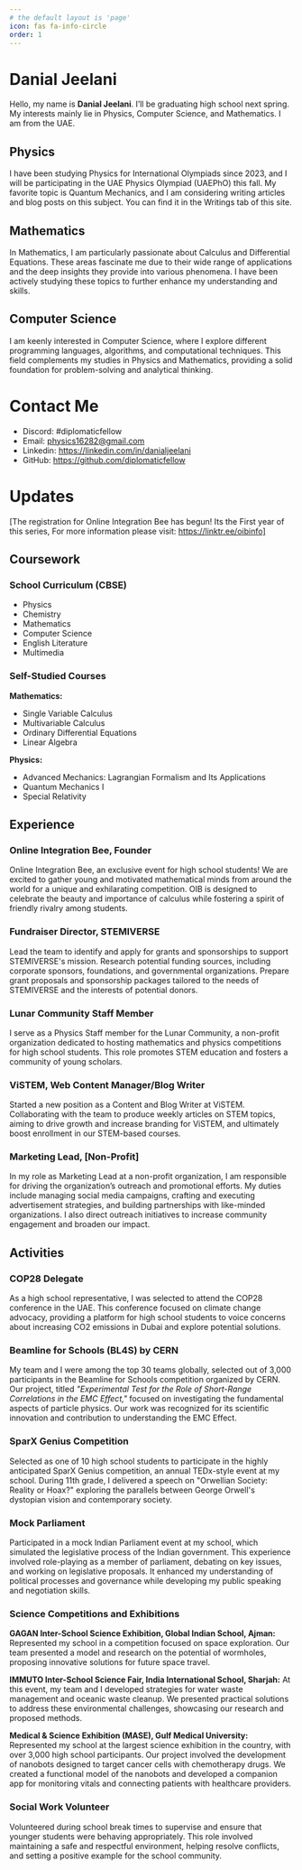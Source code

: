 ```yaml
---
# the default layout is 'page'
icon: fas fa-info-circle
order: 1
---
```


# Danial Jeelani

Hello, my name is **Danial Jeelani**. I’ll be graduating high school next spring. My interests mainly lie in Physics, Computer Science, and Mathematics. I am from the UAE.

## Physics

I have been studying Physics for International Olympiads since 2023, and I will be participating in the UAE Physics Olympiad (UAEPhO) this fall. My favorite topic is Quantum Mechanics, and I am considering writing articles and blog posts on this subject. You can find it in the Writings tab of this site.

## Mathematics

In Mathematics, I am particularly passionate about Calculus and Differential Equations. These areas fascinate me due to their wide range of applications and the deep insights they provide into various phenomena. I have been actively studying these topics to further enhance my understanding and skills.

## Computer Science

I am keenly interested in Computer Science, where I explore different programming languages, algorithms, and computational techniques. This field complements my studies in Physics and Mathematics, providing a solid foundation for problem-solving and analytical thinking.

# Contact Me

- Discord: #diplomaticfellow
- Email: physics16282@gmail.com
- Linkedin: https://linkedin.com/in/danialjeelani
- GitHub: https://github.com/diplomaticfellow

# Updates <i class="far fa-calendar-minus"></i>
[The registration for Online Integration Bee has begun! Its the First year of this series, For more information please visit: https://linktr.ee/oibinfo]

## Coursework

### School Curriculum (CBSE)

- Physics
- Chemistry
- Mathematics
- Computer Science
- English Literature
- Multimedia

### Self-Studied Courses

**Mathematics:**
- Single Variable Calculus
- Multivariable Calculus
- Ordinary Differential Equations
- Linear Algebra

**Physics:**
- Advanced Mechanics: Lagrangian Formalism and Its Applications
- Quantum Mechanics I
- Special Relativity


## Experience

### Online Integration Bee, Founder

Online Integration Bee, an exclusive event for high school students! We are excited to gather young and motivated mathematical minds from around the world for a unique and exhilarating competition. OIB is designed to celebrate the beauty and importance of calculus while fostering a spirit of friendly rivalry among students.

### Fundraiser Director, STEMIVERSE

Lead the team to identify and apply for grants and sponsorships to support STEMIVERSE's mission.
Research potential funding sources, including corporate sponsors, foundations, and governmental organizations.
Prepare grant proposals and sponsorship packages tailored to the needs of STEMIVERSE and the interests of potential donors.

### Lunar Community Staff Member

I serve as a Physics Staff member for the Lunar Community, a non-profit organization dedicated to hosting mathematics and physics competitions for high school students. This role promotes STEM education and fosters a community of young scholars.

### ViSTEM, Web Content Manager/Blog Writer

Started a new position as a Content and Blog Writer at ViSTEM. Collaborating with the team to produce weekly articles on STEM topics, aiming to drive growth and increase branding for ViSTEM, and ultimately boost enrollment in our STEM-based courses.

### Marketing Lead, [Non-Profit]

In my role as Marketing Lead at a non-profit organization, I am responsible for driving the organization’s outreach and promotional efforts. My duties include managing social media campaigns, crafting and executing advertisement strategies, and building partnerships with like-minded organizations. I also direct outreach initiatives to increase community engagement and broaden our impact.

## Activities

### COP28 Delegate

As a high school representative, I was selected to attend the COP28 conference in the UAE. This conference focused on climate change advocacy, providing a platform for high school students to voice concerns about increasing CO2 emissions in Dubai and explore potential solutions.

### Beamline for Schools (BL4S) by CERN

My team and I were among the top 30 teams globally, selected out of 3,000 participants in the Beamline for Schools competition organized by CERN. Our project, titled *"Experimental Test for the Role of Short-Range Correlations in the EMC Effect,"* focused on investigating the fundamental aspects of particle physics. Our work was recognized for its scientific innovation and contribution to understanding the EMC Effect.

### SparX Genius Competition

Selected as one of 10 high school students to participate in the highly anticipated SparX Genius competition, an annual TEDx-style event at my school. During 11th grade, I delivered a speech on "Orwellian Society: Reality or Hoax?" exploring the parallels between George Orwell's dystopian vision and contemporary society.

### Mock Parliament

Participated in a mock Indian Parliament event at my school, which simulated the legislative process of the Indian government. This experience involved role-playing as a member of parliament, debating on key issues, and working on legislative proposals. It enhanced my understanding of political processes and governance while developing my public speaking and negotiation skills.


### Science Competitions and Exhibitions

**GAGAN Inter-School Science Exhibition, Global Indian School, Ajman:**
Represented my school in a competition focused on space exploration. Our team presented a model and research on the potential of wormholes, proposing innovative solutions for future space travel.

**IMMUTO Inter-School Science Fair, India International School, Sharjah:**
At this event, my team and I developed strategies for water waste management and oceanic waste cleanup. We presented practical solutions to address these environmental challenges, showcasing our research and proposed methods.

**Medical & Science Exhibition (MASE), Gulf Medical University:**
Represented my school at the largest science exhibition in the country, with over 3,000 high school participants. Our project involved the development of nanobots designed to target cancer cells with chemotherapy drugs. We created a functional model of the nanobots and developed a companion app for monitoring vitals and connecting patients with healthcare providers.

### Social Work Volunteer

Volunteered during school break times to supervise and ensure that younger students were behaving appropriately. This role involved maintaining a safe and respectful environment, helping resolve conflicts, and setting a positive example for the school community.
